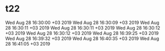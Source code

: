 # t22
Wed Aug 28 16:30:00 +03 2019
Wed Aug 28 16:30:09 +03 2019
Wed Aug 28 16:30:11 +03 2019
Wed Aug 28 16:30:11 +03 2019
Wed Aug 28 16:30:12 +03 2019
Wed Aug 28 16:30:12 +03 2019
Wed Aug 28 16:39:25 +03 2019
Wed Aug 28 16:39:32 +03 2019
Wed Aug 28 16:40:35 +03 2019
Wed Aug 28 16:41:05 +03 2019
